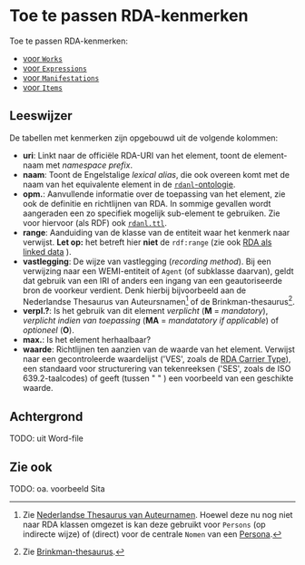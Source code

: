# Toe te passen RDA-kenmerken

Toe te passen RDA-kenmerken:

* [voor `Works`](Work-kenmerken.md)
* [voor `Expressions`](Expression-kenmerken.md)
* [voor `Manifestations`](Manifestation-kenmerken.md)
* [voor `Items`](Item-kenmerken.md)

## Leeswijzer

De tabellen met kenmerken zijn opgebouwd uit de volgende kolommen:

* **uri**: Linkt naar de officiële RDA-URI van het element, toont de element-naam met *namespace prefix*.
* **naam**: Toont de Engelstalige *lexical alias*, die ook overeen komt met de naam van het equivalente element in de [`rdanl`-ontologie](rdf/profile).
* **opm.**: Aanvullende informatie over de toepassing van het element, zie ook de definitie en richtlijnen van RDA. In sommige  gevallen wordt aangeraden een zo specifiek mogelijk sub-element te gebruiken. Zie voor hiervoor (als RDF) ook [`rdanl.ttl`](rdf/profile/rdanl.ttl).
* **range**: Aanduiding van de klasse van de entiteit waar het kenmerk naar verwijst. **Let op:** het betreft hier **niet** de `rdf:range` (zie ook [RDA als linked data](rdf/RDA_als_linkeddata.md) ).
* **vastlegging**: De wijze van vastlegging (*recording method*). Bij een verwijzing naar een WEMI-entiteit of `Agent` (of subklasse daarvan), geldt dat gebruik van een IRI of anders een ingang van een geautoriseerde bron de voorkeur verdient. Denk hierbij bijvoorbeeld aan de Nederlandse Thesaurus van Auteursnamen[^1] of de Brinkman-thesaurus[^2].
* **verpl.?**: Is het gebruik van dit element *verplicht* (**M** = *mandatory*), *verplicht indien van toepassing* (**MA** = *mandatatory if applicable*) of *optioneel* (**O**).
* **max.**: Is het element herhaalbaar?
* **waarde**: Richtlijnen ten aanzien van de waarde van het element. Verwijst naar een gecontroleerde waardelijst ('VES', zoals de [RDA Carrier Type](http://www.rdaregistry.info/termList/RDACarrierType/)), een standaard voor structurering van tekenreeksen ('SES', zoals de ISO 639.2-taalcodes) of geeft (tussen " " ) een voorbeeld van een geschikte waarde.

## Achtergrond

TODO: uit Word-file

## Zie ook

TODO: oa. voorbeeld Sita


[^1]: Zie [Nederlandse Thesaurus van Auteurnamen](http://data.bibliotheken.nl/id/dataset/persons). Hoewel deze nu nog niet naar RDA klassen omgezet is kan deze gebruikt voor `Persons` (op indirecte wijze) of (direct) voor de centrale `Nomen` van een [Persona](Persona_in_RDA.md).
[^2]: Zie [Brinkman-thesaurus](http://data.bibliotheken.nl/id/dataset/brinkman).

